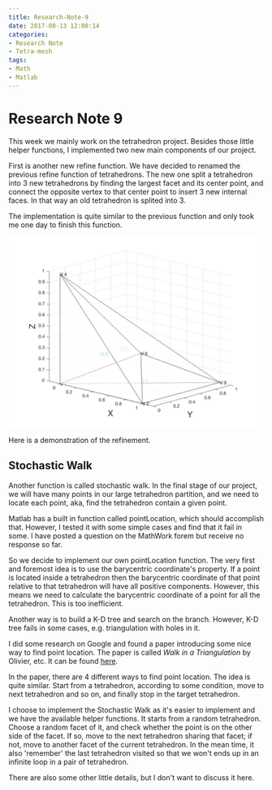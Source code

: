 ```yaml
---
title: Research-Note-9
date: 2017-08-13 12:00:14
categories:
- Research Note
- Tetra-mesh
tags:
- Math
- Matlab
---
```


# Research Note 9

This week we mainly work on the tetrahedron project. Besides those little helper functions, I implemented two new main components of our project.

First is another new refine function. We have decided to renamed the previous refine function of tetrahedrons. The new one split a tetrahedron into 3 new tetrahedrons by finding the largest facet and its center point, and connect the opposite vertex to that center point to insert 3 new internal faces. In that way an old tetrahedron is splited into 3. 

The implementation is quite similar to the previous function and only took me one day to finish this function. 

<img src="/images/Research/Tetra/refine3.jpg" width = "500">

Here is a demonstration of the refinement. 

## Stochastic Walk

Another function is called stochastic walk. In the final stage of our project, we will have many points in our large tetrahedron partition, and we need to locate each point, aka, find the tetrahedron contain a given point. 

Matlab has a built in function called pointLocation, which should accomplish that. However, I tested it with some simple cases and find that it fail in some. I have posted a question on the MathWork forem but receive no response so far. 

So we decide to implement our own pointLocation function. The very first and foremost idea is to use the barycentric coordinate's property. If a point is located inside a tetrahedron then the barycentric coordinate of that point relative to that tetrahedron will have all positive components. However, this means we need to calculate the barycentric coordinate of a point for all the tetrahedron. This is too inefficient. 

Another way is to build a K-D tree and search on the branch. However, K-D tree fails in some cases, e.g. triangulation with holes in it. 

I did some research on Google and found a paper introducing some nice way to find point location. The paper is called *Walk in a Triangulation* by Olivier, etc. It can be found <a href="https://hal.inria.fr/inria-00072509/document">here</a>.

In the paper, there are 4 different ways to find point location. The idea is quite similar. Start from a tetrahedron, according to some condition, move to next tetrahedron and so on, and finally stop in the target tetrahedron. 

I choose to implement the Stochastic Walk as it's easier to implement and we have the available helper functions. It starts from a random tetrahedron. Choose a random facet of it, and check whether the point is on the other side of the facet. If so, move to the next tetrahedron sharing that facet; if not, move to another facet of the current tetrahedron. In the mean time, it also 'remember' the last tetrahedron visited so that we won't ends up in an infinite loop in a pair of tetrahedron. 

There are also some other little details, but I don't want to discuss it here. 